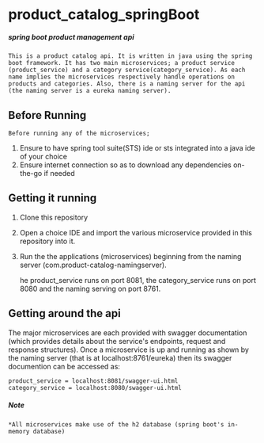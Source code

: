 # product_catalog_springBoot
#####      spring boot product management api

	This is a product catalog api. It is written in java using the spring boot framework. It has two main microservices; a product service (product_service) and a category service(category_service). As each name implies the microservices respectively handle operations on products and categories. Also, there is a naming server for the api (the naming server is a eureka naming server).
	
## Before Running
	Before running any of the microservices;
1.  Ensure to have spring tool suite(STS) ide or sts integrated into a java ide of your choice
2.	Ensure internet connection so as to download any dependencies on-the-go if needed

## Getting it running

1.	Clone this repository
2.  Open a choice IDE and import the various microservice provided in this repository into it.
3.	Run the the applications (microservices) beginning from the naming server (com.product-catalog-namingserver).
	
	he product_service runs on port 8081, the category_service runs on port 8080
	 and the naming serving on port 8761.

## Getting around the api

	
The major microservices are each provided with swagger documentation (which provides details about the service's endpoints, request and response structures). Once a microservice is up and running as shown by  the naming server (that is at localhost:8761/eureka) then its swagger documention can be accessed as:
	
	product_service = localhost:8081/swagger-ui.html
	category_service = localhost:8080/swagger-ui.html

	
	
	
	
	
	
##### Note
	*All microservices make use of the h2 database (spring boot's in-memory database)
